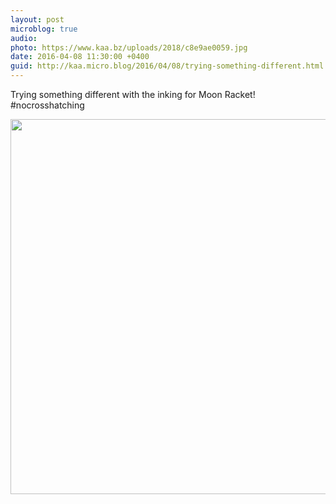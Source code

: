 ```yaml
---
layout: post
microblog: true
audio: 
photo: https://www.kaa.bz/uploads/2018/c8e9ae0059.jpg
date: 2016-04-08 11:30:00 +0400
guid: http://kaa.micro.blog/2016/04/08/trying-something-different.html
---
```

Trying something different with the inking for Moon Racket! #nocrosshatching

<img src="https://www.kaa.bz/uploads/2018/c8e9ae0059.jpg" width="600" height="600" />
